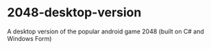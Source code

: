 # 2048-desktop-version
A desktop version of the popular android game 2048 (built on C# and Windows Form)
